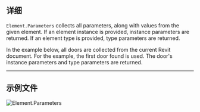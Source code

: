 ## 详细
`Element.Parameters` collects all parameters, along with values from the given element. If an element instance is provided, instance parameters are returned. If an element type is provided, type parameters are returned.

In the example below, all doors are collected from the current Revit document. For the example, the first door found is used. The door's instance parameters and type parameters are returned.
___
## 示例文件

![Element.Parameters](./Revit.Elements.Element.Parameters_img.jpg)
